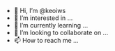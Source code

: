 - 👋 Hi, I’m @keoiws
- 👀 I’m interested in ...
- 🌱 I’m currently learning ...
- 💞️ I’m looking to collaborate on ...
- 📫 How to reach me ...

<!---
keoiws/keoiws is a ✨ special ✨ repository because its `README.md` (this file) appears on your GitHub profile.
You can click the Preview link to take a look at your changes.
--->
